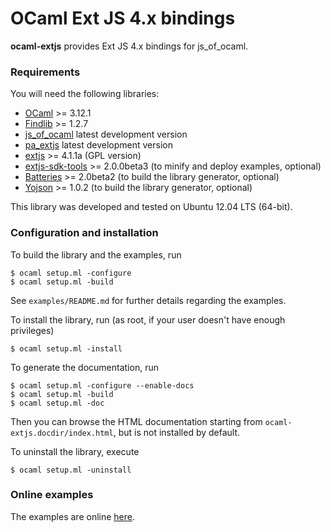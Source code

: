 OCaml Ext JS 4.x bindings
=========================

**ocaml-extjs** provides Ext JS 4.x bindings for js_of_ocaml.

### Requirements

You will need the following libraries:

* [OCaml][] >= 3.12.1
* [Findlib][] >= 1.2.7
* [js_of_ocaml][] latest development version
* [pa_extjs][] latest development version
* [extjs][] >= 4.1.1a (GPL version)
* [extjs-sdk-tools][] >= 2.0.0beta3 (to minify and deploy examples, optional)
* [Batteries][] >= 2.0beta2 (to build the library generator, optional)
* [Yojson][] >= 1.0.2 (to build the library generator, optional)

This library was developed and tested on Ubuntu 12.04 LTS (64-bit).

[OCaml]: http://caml.inria.fr/ocaml/release.en.html
[Findlib]: http://projects.camlcity.org/projects/findlib.html/
[js_of_ocaml]: http://ocsigen.org/darcsweb/?r=js_of_ocaml;a=summary
[pa_extjs]: https://github.com/astrada/pa_extjs
[extjs]: http://www.sencha.com/products/extjs/
[extjs-sdk-tools]: http://www.sencha.com/products/sdk-tools/
[Batteries]: http://batteries.forge.ocamlcore.org/
[Yojson]: http://mjambon.com/yojson.html

### Configuration and installation

To build the library and the examples, run

    $ ocaml setup.ml -configure
    $ ocaml setup.ml -build

See `examples/README.md` for further details regarding the examples.

To install the library, run (as root, if your user doesn't have enough
privileges)

    $ ocaml setup.ml -install

To generate the documentation, run

    $ ocaml setup.ml -configure --enable-docs
    $ ocaml setup.ml -build
    $ ocaml setup.ml -doc

Then you can browse the HTML documentation starting from
`ocaml-extjs.docdir/index.html`, but is not installed by default.

To uninstall the library, execute

    $ ocaml setup.ml -uninstall

### Online examples

The examples are online [here](http://astrada.github.com/ocaml-extjs/).


